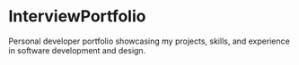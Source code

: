 # InterviewPortfolio
Personal developer portfolio showcasing my projects, skills, and experience in software development and design.
